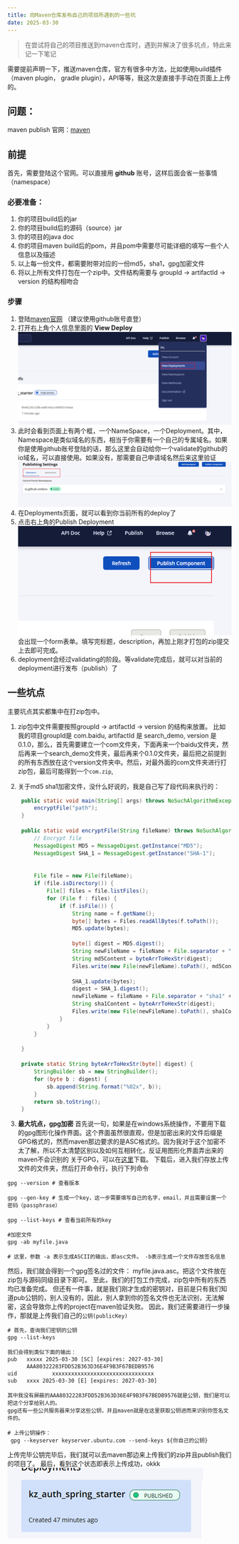 ```yaml
---
title: 向Maven仓库发布自己的项目所遇到的一些坑
date: 2025-03-30
---
```


> 在尝试将自己的项目推送到maven仓库时，遇到并解决了很多坑点，特此来记一下笔记

需要提前声明一下，推送maven仓库，官方有很多中方法，比如使用build插件（maven plugin， gradle plugin），API等等，我这次是直接手手动在页面上上传的。

## 问题：
maven publish 官网：[maven](https://central.sonatype.org/)

## 前提
首先，需要登陆这个官网。可以直接用 **github** 账号，这样后面会省一些事情（namespace）



### 必要准备：
   1. 你的项目build后的jar
   2. 你的项目build后的源码（source）jar
   3. 你的项目的java doc
   4. 你的项目maven build后的pom，并且pom中需要尽可能详细的填写一些个人信息以及描述
   5. 以上每一份文件，都需要附带对应的一份md5，sha1，gpg加密文件
   6. 将以上所有文件打包在一个zip中。文件结构需要与 groupId -> artifactId -> version 的结构相吻合

### 步骤
1. 登陆[maven官网](https://central.sonatype.org/) （建议使用github账号直登）
2. 打开右上角个人信息里面的 **View Deploy** ![View Deploy](unify\maven_upload\image.png)
3. 此时会看到页面上有两个框，一个NameSpace，一个Deployment。其中，Namespace是类似域名的东西，相当于你需要有一个自己的专属域名。如果你是使用github账号登陆的话，那么这里会自动给你一个validate的github的io域名，可以直接使用。如果没有，那需要自己申请域名然后来这里验证
   ![alt text](unify\maven_upload\image-1.png)
4. 在Deployments页面，就可以看到你当前所有的deploy了
5. 点击右上角的Publish Deployment
   ![alt text](unify\maven_upload\image-2.png)
   会出现一个form表单。填写完标题，description，再加上刚才打包的zip提交上去即可完成。
6. deployment会经过validating的阶段。等validate完成后，就可以对当前的deployment进行发布（publish）了

## 一些坑点
主要坑点其实都集中在打zip包中。
1. zip包中文件需要按照groupId -> artifactId -> version 的结构来放置。
    比如我的项目groupId是 com.baidu, artifactId 是 search_demo, version 是 0.1.0，那么，首先需要建立一个com文件夹，下面再来一个baidu文件夹，然后再来一个search_demo文件夹，最后再来个0.1.0文件夹，最后把之前提到的所有东西放在这个version文件夹中。然后，对最外面的com文件夹进行打zip包，最后可能得到一个``com.zip``,

2. 关于md5  sha1加密文件，没什么好说的，我是自己写了段代码来执行的：
   ```java
    public static void main(String[] args) throws NoSuchAlgorithmException, IOException {
        encryptFile("path");
    }

    public static void encryptFile(String fileName) throws NoSuchAlgorithmException, IOException {
        // Encrypt file
        MessageDigest MD5 = MessageDigest.getInstance("MD5");
        MessageDigest SHA_1 = MessageDigest.getInstance("SHA-1");


        File file = new File(fileName);
        if (file.isDirectory()) {
            File[] files = file.listFiles();
            for (File f : files) {
                if (f.isFile()) {
                    String name = f.getName();
                    byte[] bytes = Files.readAllBytes(f.toPath());
                    MD5.update(bytes);

                    byte[] digest = MD5.digest();
                    String newFileName = fileName + File.separator + "md5" + File.separator + name + ".md5";
                    String md5Content = byteArrToHexStr(digest);
                    Files.write(new File(newFileName).toPath(), md5Content.getBytes(StandardCharsets.UTF_8), StandardOpenOption.CREATE, StandardOpenOption.WRITE, StandardOpenOption.TRUNCATE_EXISTING);

                    SHA_1.update(bytes);
                    digest = SHA_1.digest();
                    newFileName = fileName + File.separator + "sha1" + File.separator + name + ".sha1";
                    String sha1Content = byteArrToHexStr(digest);
                    Files.write(new File(newFileName).toPath(), sha1Content.getBytes(StandardCharsets.UTF_8), StandardOpenOption.CREATE, StandardOpenOption.WRITE, StandardOpenOption.TRUNCATE_EXISTING);
                }
            }
        }

    }

    private static String byteArrToHexStr(byte[] digest) {
        StringBuilder sb = new StringBuilder();
        for (byte b : digest) {
            sb.append(String.format("%02x", b));
        }
        return sb.toString();
    }

   ```

3. **最大坑点，gpg加密**
   首先说一句，如果是在windows系统操作，不要用下载的gpg图形化操作界面。这个界面虽然很直观，但是加密出来的文件后缀是GPG格式的，然而maven那边要求的是ASC格式的。因为我对于这个加密不太了解，所以不太清楚区别以及如何互相转化，反证用图形化界面弄出来的maven不会识别的
   关于GPG，可以在[这里](https://gnupg.org/download/index.html#sec-1-2)下载。
   下载后，进入我们存放上传文件的文件夹，然后打开命令行，执行下列命令

```shell
gpg --version # 查看版本

gpg --gen-key # 生成一个key，这一步需要填写自己的名字，email，并且需要设置一个密码（passphrase）

gpg --list-keys # 查看当前所有的key

#加密文件
gpg -ab myfile.java

# 这里，参数 -a 表示生成ASCII的输出，即asc文件。 -b表示生成一个文件存放签名信息

```

然后，我们就会得到一个gpg签名过的文件： myfile.java.asc。把这个文件放在zip包与源码同级目录下即可。
至此，我们的打包工作完成，zip包中所有的东西均已准备完成。
但还有一件事，就是我们刚才生成的密钥对，目前是只有我们知道pub公钥的，别人没有的，因此，别人拿到你的签名文件也无法识别，无法解密，这会导致你上传的project在maven验证失败。
因此，我们还需要进行一步操作，那就是上传我们自己的``公钥(publicKey)``
```shell
# 首先，查询我们密钥的公钥
gpg --list-keys

我们会得到类似下面的输出：
pub   xxxxx 2025-03-30 [SC] [expires: 2027-03-30]
      AAA80322283FDD52B363D36E4F9B3F67BEDB9576
uid           xxxxxxxxxxxxxxxxxxxxxxxxxxxxxxxx
sub   xxxx 2025-03-30 [E] [expires: 2027-03-30]

其中我没有屏蔽的AAA80322283FDD52B363D36E4F9B3F67BEDB9576就是公钥，我们是可以把这个分享给别人的。
gpg还有一些公共服务器来分享这些公钥，并且maven就是在这里获取公钥进而来识别你签名文件的。

# 上传公钥操作：
 gpg --keyserver keyserver.ubuntu.com --send-keys ${你自己的公钥}

```
上传完毕公钥完毕后，我们就可以去maven那边来上传我们的zip并且publish我们的项目了。
最后，看到这个状态即表示上传成功，okkk
![alt text](unify\maven_upload\image-3.png)
